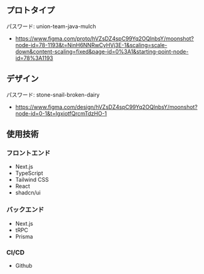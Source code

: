 ## プロトタイプ
パスワード: union-team-java-mulch
- https://www.figma.com/proto/hVZsDZ4spC99Yq2OQlnbsY/moonshot?node-id=78-1193&t=NinH6NNRwCyHVj3E-1&scaling=scale-down&content-scaling=fixed&page-id=0%3A1&starting-point-node-id=78%3A1193

## デザイン
パスワード: stone-snail-broken-dairy
- https://www.figma.com/design/hVZsDZ4spC99Yq2OQlnbsY/moonshot?node-id=0-1&t=lgxiotfQrcmTdzHO-1

## 使用技術
### フロントエンド
- Next.js
- TypeScript
- Tailwind CSS
- React
- shadcn/ui

### バックエンド
- Next.js
- tRPC
- Prisma

### CI/CD
- Github 
